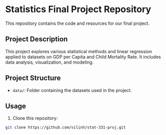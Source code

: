 # Statistics Final Project Repository

This repository contains the code and resources for our final project.

## Project Description

This project explores various statistical methods and linear regression applied to datasets on GDP per Capita and Child Mortality Rate. It includes data analysis, visualization, and modeling.

## Project Structure

- `data/`: Folder containing the datasets used in the project.

## Usage

1. Clone this repository:

```bash
git clone https://github.com/vilinh/stat-331-proj.git
